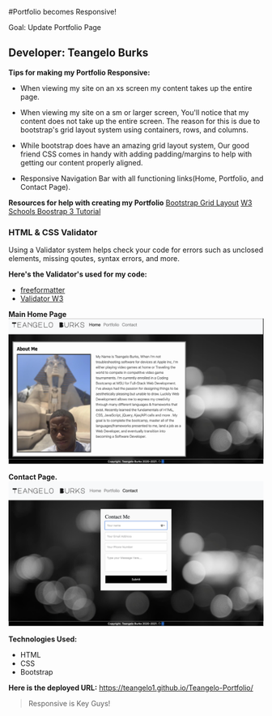 #Portfolio becomes Responsive!

Goal: Update Portfolio Page

## Developer: Teangelo Burks

**Tips for making my Portfolio Responsive:**
* When viewing my site on an xs screen my content takes up the entire page.
&nbsp;
* When viewing my site on a sm or larger screen, You'll notice that my content does not take up the entire screen. The reason for this is due to bootstrap's grid layout system using containers, rows, and columns.
&nbsp;

* While bootstrap does have an amazing grid layout system, Our good friend CSS comes in handy with adding padding/margins to help with getting our content properly aligned.
&nbsp;

*  Responsive Navigation Bar with all functioning links(Home, Portfolio, and Contact Page).

**Resources for help with creating my Portfolio**
[Bootstrap Grid Layout](https://getbootstrap.com/docs/5.0/forms/layout/#form-grid)
[W3 Schools Boostrap 3 Tutorial](https://www.w3schools.com/bootstrap/)
&nbsp;



### HTML & CSS Validator
Using a Validator system helps check your code for errors such as unclosed elements, missing qoutes, syntax errors, and more. 

**Here's the Validator's used for my code:**
* [freeformatter](https://www.freeformatter.com/html-validator.html)
 * [Validator W3](https://validator.w3.org)

 **Main Home Page**
![Home Page](images/Aboutme.png)

**Contact Page.**
![Contact Page](images/Contact.png)



 **Technologies Used:**

 * HTML
 * CSS
 * Bootstrap

**Here is the deployed URL:**
https://teangelo1.github.io/Teangelo-Portfolio/

>Responsive is Key Guys!